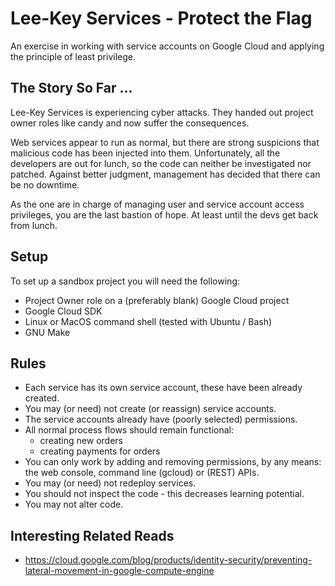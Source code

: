 # Lee-Key Services - Protect the Flag

An exercise in working with service accounts on Google Cloud and applying the 
principle of least privilege.


## The Story So Far ...
Lee-Key Services is experiencing cyber attacks. They handed out project owner 
roles like candy and now suffer the consequences. 

Web services appear to run as normal, but there are strong suspicions that 
malicious code has been injected into them. Unfortunately, all the developers 
are out for lunch, so the code can neither be investigated nor patched. Against
better judgment, management has decided that there can be no downtime.

As the one are in charge of managing user and service account access privileges, 
you are the last bastion of hope. At least until the devs get back from lunch.


## Setup

To set up a sandbox project you will need the following:

* Project Owner role on a (preferably blank) Google Cloud project
* Google Cloud SDK
* Linux or MacOS command shell (tested with Ubuntu / Bash)
* GNU Make


## Rules

* Each service has its own service account, these have been already created.
* You may (or need) not create (or reassign) service accounts.
* The service accounts already have (poorly selected) permissions.
* All normal process flows should remain functional:
    * creating new orders
    * creating payments for orders
* You can only work by adding and removing permissions, by any means: the web 
  console, command line (gcloud) or (REST) APIs.
* You may (or need) not redeploy services.
* You should not inspect the code - this decreases learning potential. 
* You may not alter code.


## Interesting Related Reads

* https://cloud.google.com/blog/products/identity-security/preventing-lateral-movement-in-google-compute-engine
